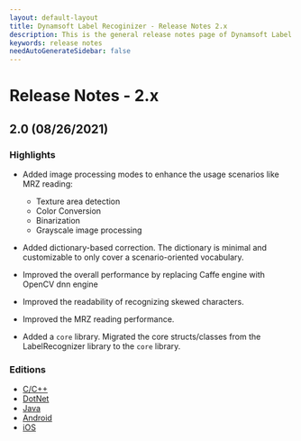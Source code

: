 ```yaml
---
layout: default-layout
title: Dynamsoft Label Recoginizer - Release Notes 2.x
description: This is the general release notes page of Dynamsoft Label Recoginizer
keywords: release notes
needAutoGenerateSidebar: false
---
```


# Release Notes - 2.x

## 2.0 (08/26/2021)

### Highlights
- Added image processing modes to enhance the usage scenarios like MRZ reading: 
  - Texture area detection
  - Color Conversion
  - Binarization
  - Grayscale image processing
	
- Added dictionary-based correction. The dictionary is minimal and customizable to only cover a scenario-oriented vocabulary.
	
- Improved the overall performance by replacing Caffe engine with OpenCV dnn engine
	
- Improved the readability of recognizing skewed characters.
	
- Improved the MRZ reading performance.
	
- Added a `core` library. Migrated the core structs/classes from the LabelRecognizer library to the `core` library.

### Editions

- [C/C++](../programming/c-cplusplus/release-notes/c-cpp-2.md#20-08262021)
- [DotNet](../programming/dotnet/release-notes/dotnet-2.md#20-08262021)
- [Java](../programming/java/release-notes/java-2.md#20-08262021)
- [Android](../programming/android/release-notes/android-2.md#20-08262021)
- [iOS](../programming/objectivec-swift/release-notes/ios-2.md#20-08262021)